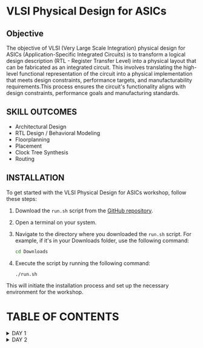 # VLSI Physical Design for ASICs

## Objective
The objective of VLSI (Very Large Scale Integration) physical design for ASICs (Application-Specific Integrated Circuits) is to transform a logical design description (RTL - Register Transfer Level) into a physical layout that can be fabricated as an integrated circuit. This involves translating the high-level functional representation of the circuit into a physical implementation that meets design constraints, performance targets, and manufacturability requirements.This process ensures the circuit's functionality aligns with design constraints, performance goals and manufacturing standards.

## SKILL OUTCOMES


+ Architectural Design
+ RTL Design / Behavioral Modeling
+ Floorplanning
+ Placement
+ Clock Tree Synthesis
+ Routing

## INSTALLATION

To get started with the VLSI Physical Design for ASICs workshop, follow these steps:

1. Download the `run.sh` script from the [GitHub repository](https://github.com/kunalg123/riscv_workshop_collaterals/blob/master/run.sh).

2. Open a terminal on your system.

3. Navigate to the directory where you downloaded the `run.sh` script. For example, if it's in your Downloads folder, use the following command:

    ```sh
    cd Downloads
    ```

4. Execute the script by running the following command:

    ```sh
    ./run.sh
    ```

This will initiate the installation process and set up the necessary environment for the workshop.



# TABLE OF CONTENTS

<details>
<summary>DAY 1 </summary>
<br>

	
## DAY 1 
**Introduction to RISCV ISA and GNU Compiler Toolchain**
+ Introduction to Basic Keywords
  - [Introduction](#introduction)
  - [From Apps to Hardware](#from-apps-to-hardware)
  - [Detail Description of Course Content](#detail-description-of-course-content)

+ Labwork for RISCV Toolchain
  - [C Program](#c-program)
  - [RISCV GCC Compiler and Dissemble](#riscv-gcc-compiler-and-dissemble)
  - [Spike Simulation and Debug](#spike-simulation-and-debug)

+ Integer Number Representation  
  - [64-bit Unsigned Numbers](#64-bit-unsigned-numbers)
  - [64-bit Signed Numbers](#64-bit-signed-numbers)
  - [Labwork For Signed and Unsigned Numbers](#labwork-for-signed-and-unsigned-numbers)

# Introduction to Basic Keywords
## Introduction
- **ISA (Instruction Set Archhitecture)**
  - ISA defines the interface between a computer's hardware and its software, specifically how the processor and its components interact with the software instructions that drive the execution of tasks.
  - It encompasses a set of instructions, addressing modes, data types, registers, memory organization, and the mechanisms for executing and managing instructions.

- **RISC-V (Reduced Instruction Set Computing - Five)(https://www.riscv.org/)**.
  - It is an open-source Instruction Set Architecture (ISA) that has gained significant attention and adoption in the world of computer architecture and semiconductor design.
  - RISC architectures simplify the instruction set by focusing on a smaller set of instructions, each of which can be executed in a single clock cycle. This approach usually leads to faster execution of individual instructions. 

![image](https://github.com/ShreyasSAdmar/PES_ASIC/assets/85454575/a8915f6d-38e4-4339-8729-8b407817ddde)


## From Apps to Hardware
1. **Apps:** Application software, often referred to simply as "applications" or "apps," is a type of computer software that is designed to perform specific tasks or functions for end-users.
   
2. **System software:** System software refers to a category of computer software that acts as an intermediary between the hardware components of a computer system and the user-facing application software. It provides essential services, manages hardware resources, and enables the execution of application programs. System software plays a critical role in maintaining the overall functionality, security, and performance of a computer system.'

3. **Operating System:** The operating system is a fundamental piece of software that manages hardware resources and provides various services for both users and application programs. It controls tasks such as memory management, process scheduling, file system management, and user interface interaction. Examples of operating systems include Microsoft Windows, macOS, Linux, and Android.

4. **Compiler:** A compiler is a type of software tool that translates high-level programming code written by developers into assembly-level language.

5. **Assembler:** An assembler is a software tool that translates assembly language code into machine code or binary code that can be directly executed by a computer's processor.

6. **RTL:** RTL serves as an abstraction level in the design process that represents the behavior of a digital circuit in terms of registers and the operations that transfer data between them.

7. **Hardware:** Hardware refers to the physical components of a computer system or any electronic device. It encompasses all the tangible parts that make up a computing or electronic device and enable it to perform various tasks.

## Detail Description of Course Content

**Pseudo Instructions:** Pseudo-instructions are used to simplify programming, improve code readability, and reduce the number of explicit instructions a programmer needs to write. They are especially useful for common programming patterns that involve multiple instructions.
`Ex: li, mv`.

**Base Integer Instructions:** The term "base integer instructions" refers to the fundamental set of instructions that form the foundation for performing basic arithmetic, logical, and data movement operations.
`Ex: add, sub, and, or, xor, sll`.

**Multiply Extension Intructions:** The RISC-V architecture includes a set of multiply and multiply-accumulate (MAC) extension instructions that enhance the instruction set to perform efficient multiplication and multiplication-accumulate operations.
`Ex: mul, mulh, mulhu, mulhsu`.

**Single and Double Precision Floating Point Extension:** The RISC-V architecture includes floating-point extensions that provide support for both single-precision (32-bit) and double-precision (64-bit) floating-point arithmetic operations. These extensions are often referred to as the "F" and "D" extensions, respectively. Floating-point arithmetic is essential for handling real numbers with fractional parts and for performing accurate calculations involving decimal values.

**Application Binary Interface:** ABI stands for "Application Binary Interface." It is a set of rules and conventions that govern how software components interact with each other at the binary level. The ABI defines various aspects of program execution, including how function calls are made, how parameters are passed and returned, how memory is allocated and managed, and more.

**Memory Allocation and Stack Pointer** 
- Memory allocation refers to the process of assigning and managing memory segments for various data structures, variables, and objects used by a program. It involves allocating memory space from the system's memory pool and releasing it when it is no longer needed to prevent memory leaks.
- The stack pointer is a register used by a program to keep track of the current position of the program's execution on the call stack. 

# Labwork for RISCV Toolchain
## C Program
+ C program to compute sum of first n numbers using leafpad text editor.

`leafpad sum1ton.c`
``` c
#include<stdio.h>

int main()
{
        int i,sum =0, n;
	printf("Enter value of n = \t");
	scanf("%d",&n);
	for (i=1;i<=n;i++)
	{
		sum = sum + i;
	}
	printf("Sum of numbers from 1 to %d is %d \n",n,sum);
	return 0;
}
```

 + The program is compiled using the following commands.
     ```sh
       gcc sumton.c
    ```
     ``` sh
   .\a.out
     ```

![image](https://github.com/ShreyasSAdmar/PES_ASIC/assets/85454575/8b129102-4e2b-49dd-97d9-d280df397cac)

## RISCV GCC Compiler and Dissemble

+ To compile the C program using the riscv compiler, the following command is used.

  ```sh
  riscv64-unknown-elf-gcc -O1 -mabi=lp64 -march=rv64i -o sum1ton.o sum1ton.c
  ```

+ Using the following command
  ```sh
  ls -ltr sum1ton.c
  ```
   we can check that the object file is created.

![image](https://github.com/ShreyasSAdmar/PES_ASIC/assets/85454575/708b149d-35f3-49c7-9437-69da6d298fe6)


+ To get the dissembled ALP code for the C program, the following command is used.

  ```sh
   riscv64-unknown-elf-objdump -d sum1ton.o | less
  ```

+ In order to view the main section, type
  ```sh
  /main
  ```

![image](https://github.com/ShreyasSAdmar/PES_ASIC/assets/85454575/f53759e7-e001-4167-9d6d-139b4004a4cf)

+ To count the number of instructions, subtract the next address (0x1ec) from main adress(0x184) and divide by four (byte addressed).

Here, since we used -O1 optimisation, the number of instructions are 26.

When we use -Ofast optimisation, the number of instructions have been reduced to 24.

![image](https://github.com/ShreyasSAdmar/PES_ASIC/assets/85454575/56990654-3710-4d3c-968a-814ba229d316)

- -Onumber : level of optimisation required
- -mabi : specifies the ABI (Application Binary Interface) to be used during code generation according to the requirements
- -march : specifies target architecture

In order to view the different options available for these fields, use the following commands

go to the directory where riscv64-unkonwn-elf is present

- -O1 : ``` riscv64-unkonwn-elf --help=optimizer```
- -mabi : ```riscv64-unknown-elf-gcc --target-help```
- -march : ```riscv64-unknown-elf-gcc --target-help```

For different instances,
- use the command ```riscv64-unknown-elf-objdump -d 1_to_N.o | less```
- use ``` /instance``` to search for an instance 
- press ENTER
- press ```n``` to search next occurance
- press ```N``` to search for previous occurance. 
- use ```esc :q``` to quit


## Spike Simulation and Debug

+ ```sh
  spike pk sum1ton.o
  ```
  is used to run the assembly code, tocheck whether the instructions produced are right to give the correct output.

![image](https://github.com/ShreyasSAdmar/PES_ASIC/assets/85454575/74178c2d-c14c-443b-af6a-9dec4a5f276f)


+ ```sh
  spike -d pk sum1ton.o
  ```
  is used for debugging.

+ Some commands for debugging:

- `until pc 0 100b0` is used to run all the instructions till the instruction at 100b0 , here main.
- press ENTER to run the instructions line by line.
- `reg 0 a2`  to check content of register a2 0th core
- q : to quit the debug process

# Integer Number Representation 

## 64-Bit Unsigned Numbers
- Unsigned numbers, also known as non-negative numbers, are numerical values that represent magnitudes without indicating direction or sign.
- Range: [0, (2^n)-1 ]

## 64-Bit Signed Numbers
- Signed numbers are numerical values that can represent both positive and negative magnitudes, along with zero.
- Range : Positive : [0 , 2^(n-1)-1]
          Negative : [-1 to 2^(n-1)]
 
## Labwork For Signed and Unsigned Numbers

+ C program to return the maximum and minimum values of 64bit unsigned numbers.

`unsigned.c`

``` c
#include <stdio.h>
#include <math.h>

int main(){
	unsigned long long int max = (unsigned long long int) (pow(2,64) -1);
	unsigned long long int min = (unsigned long long int) (pow(2,64) *(-1));
	printf("Smallest number represented by unsigned 64-bit integer = %llu\n",min);
	printf("Biggest number represented by unsigned 64-bit integer = %llu\n",max);
	return 0;
}
```
![image](https://github.com/ShreyasSAdmar/PES_ASIC/assets/85454575/f309500b-e718-42e0-b422-637a2d4d0405)



+ C program to return the maximum and minimum values of 64bit signed numbers.
  
`signed.c`

``` c
#include <stdio.h>
#include <math.h>

int main(){
	long long int max = (long long int) (pow(2,63) -1);
	long long int min = (long long int) (pow(2,63) *(-1));
	printf("Smallest number represented by signed 64-bit integer is %lld\n",min);
	printf("Largest number represented by signed 64-bit integer is %lld\n",max);
	return 0;
}
}
```
![image](https://github.com/ShreyasSAdmar/PES_ASIC/assets/85454575/eb0403ad-4b3c-4bd0-a84f-beb5d1467c46)
</details>

<details>
<summary>DAY 2 </summary>
<br>
	
## DAY 2 
**Introduction to ABI and Basic Verification Flow**
+ Application Binary Interface
  - [Introduction to ABI](#introduction-to-abi)
  - [Memory Allocation for Double Words](#memory-allocation-for-double-words)
  - [Load Add and Store Instructions](#load-add-and-store-instructions)
  - [32-Registers and their ABI Names](#32-registers-and-their-abi-names)

+ Labwork using ABI Function Calls
  - [Algorithm for C Program using ASM](#algorithm-for-c-program-using-asm)
  - [Review ASM Function Calls](#review-asm-function-calls)
  - [Simulate C Program using Function Call](#simulate-c-program-using-function-call)

# Application Binary Interface

## Introduction to ABI

+ An Application Binary Interface (ABI) is a set of rules and conventions that dictate how binary code interacts with and communicates with other binary code, typically at the level of machine code or compiled code. In simpler terms, it defines the interface between two software components or systems that are written in different programming languages, compiled by different compilers, or running on different hardware architectures.
+ The ABI is crucial for enabling interoperability between different software components, such as different libraries, object files, or even entire programs. It allows components compiled independently and potentially on different platforms to work seamlessly together by adhering to a common set of rules for communication and data representation.
  
## Memory Allocation for Double Words

64-bit number (or any multi-byte value) can be loaded into memory in little-endian or big-endian. It involves understanding the byte order and arranging the bytes accordingly
1. **Little-Endian:**
In little-endian representation, you store the least significant byte (LSB) at the lowest memory address and the most significant byte (MSB) at the highest memory address.

2. **Big-Endian:**
In big-endian representation, you store the most significant byte (MSB) at the lowest memory address and the least significant byte (LSB) at the highest memory address.

#### For example, consider the 64-bit hexadecimal value 0x0123456789ABCDEF. 
+ In Little-Endian representation, it would be stored as follows in memory:

<img width="454" alt="image" src="https://github.com/ShreyasSAdmar/PES_ASIC/assets/85454575/03377ed7-b513-4573-9eac-947e761b7fec">

+ In Big-Endian representation, it would be stored as follows in memory:

<img width="454" alt="image" src="https://github.com/ShreyasSAdmar/PES_ASIC/assets/85454575/9a88bbcd-1a1d-465d-89da-33eeefcf397c">

+ Comparision:
  
<img width="454" alt="image" src="https://github.com/ShreyasSAdmar/PES_ASIC/assets/85454575/a8230e0f-86ef-4674-a4a3-0ac16a9275a9">


## Load Add and Store Instructions

Load, Add, and Store instructions are fundamental operations in computer architecture and assembly programming. They are often used to manipulate data within a computer's memory and registers.
1. **Load Instructions:**
Load instructions are used to transfer data from memory to registers. They allow you to fetch data from a specified memory address and place it into a register for further processing.

Example `ld x6, 8(x5)`

In this Example
- `ld` is the load double-word instruction.
- `x6` is the destination register.
- `8(x5)` is the memory address pointed to by register `x5` (base address + offset).
  
2. **Store Instructions:**
Store instructions are used to write data from registers into memory.They store values from registers into memory addresses

Example `sd x8, 8(x9)`

In this Example
- `sd` is the store double-word instruction.
- `x8` is the source register.
- `8(x9)` is the memory address pointed to by register `x9` (base address + offset).

3. Add Instructions:
  Add instructions are used to perform addition operations on registers. They add the values of two source registers and store the result in a destination register.

Example `add x9, x10, x11`

In this Example
- `add` is the add instruction.
- `x9` is the destination register.
- `x10` and `x11` are the source registers.

<img width="430" alt="image" src="https://github.com/ShreyasSAdmar/PES_ASIC/assets/85454575/ca248b1e-2374-4b3d-8db2-81c55949671a">
  

## 32-Registers and their ABI Names

The choice of the number of registers in a processor's architecture, such as the RISC-V RV64 architecture with its 32 general-purpose registers, involves a trade-off between various factors. While modern processors can have more registers but increasing the number of registers could lead to larger instructions, which would take up more memory and potentially slow down instruction fetch and decode.
#### ABI Names
ABI names for registers serve as a standardized way to designate the purpose and usage of specific registers within a software ecosystem. These names play a critical role in maintaining compatibility, optimizing code generation, and facilitating communication between different software components. 

<img width="430" alt="image" src="https://github.com/ShreyasSAdmar/PES_ASIC/assets/85454575/7cacd6c6-c1c6-40a4-a1af-1c686662bc34">

# Labwork using ABI Function Calls

## Algorithm for C Program using ASM

- Incorporating assembly language code into a C program can be done using inline assembly or by linking separate assembly files with your C code.
- When you call an assembly function from your C code, the C calling convention is followed, including pushing arguments onto the stack or passing them in registers as required.
- The program executes the assembly function, following the assembly instructions you've provided.

  <img width="430" alt="image" src="https://github.com/ShreyasSAdmar/PES_ASIC/assets/85454575/60608708-b7b9-4e50-a265-d7cf1151d85d">

## Review ASM Function Calls
- We wrote C code in one file and your assembly code in a separate file.
- In the assembly file, we declared assembly functions with appropriate signatures that match the calling conventions of your platform.

**C Program**
`1tonmod.c`
  ``` c
  #include <stdio.h>
  
extern int load(int x, int y);
  
int main()
{
	int count,result = 0;
	printf("Enter value of  n : \t");
	scanf("%d",&count);
    	result = load(0x0, count+1);
	printf("Sum of numbers from 1 to %d is %d\n",count, result);
}
```
**Asseembly File**
`load.s`
``` s
.section .text
.global load
.type load, @function

load:	add a4, a0, zero
	add a2, a0, a1
	add a3, a0, zero

loop:	add a4, a3, a4
	addi a3, a3, 1
	blt a3, a2, loop
	add a0, a4, zero
	ret
```
<img width="430" alt="image" src="https://github.com/ShreyasSAdmar/PES_ASIC/assets/85454575/d13a3a8c-096c-42a5-afef-d2e148559a40">

## Simulate C Program using Function Call

**Compilation and Execution:** 
+ To compile C code and Asseembly file use the command
```sh
`riscv64-unknown-elf-gcc -O1 -mabi=lp64 -march=rv64i -o 1tonmod.o 1tonmod.c load.s` 
```

+this would generate object file `1tonmod.o`.

+ To execute the object file run the command 

```sh
spike pk 1tonmod.o
```

![image](https://github.com/ShreyasSAdmar/PES_ASIC/assets/85454575/f19cd29c-f487-4cb8-acd6-6434884ce923)

+ For the assembly code, use the command 
```sh
riscv64-unknown-elf-objdump -d 1tonmod.o |less
```
![image](https://github.com/ShreyasSAdmar/PES_ASIC/assets/85454575/e76f4e4e-f35c-4bac-a6ca-f269b90b5c36)



</details>
